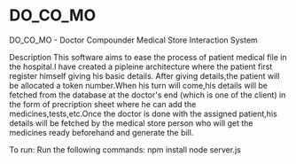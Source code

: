 # DO_CO_MO
DO_CO_MO - Doctor Compounder Medical Store Interaction System

Description
This software aims to ease the process of patient medical file in the hospital.I have created a pipleine architecture where the patient  first register himself giving his basic details.
After giving details,the patient will be allocated a token number.When his turn will come,his details will be fetched from the database at the doctor's end (which is one of the client)
in the form of precription sheet where he can add the medicines,tests,etc.Once the doctor is done with the assigned patient,his details will be fetched by the medical store person who
will get the medicines ready beforehand and generate the bill.

To run:
Run the following commands:
npm  install
node server.js
